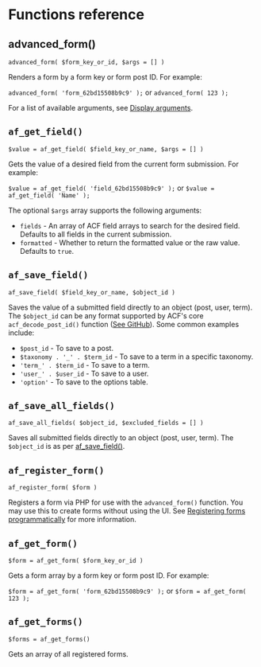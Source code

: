 # Functions reference

## advanced_form()

`advanced_form( $form_key_or_id, $args = [] )`

Renders a form by a form key or form post ID. For example:

`advanced_form( 'form_62bd15508b9c9' );` or `advanced_form( 123 );`

For a list of available arguments, see [Display arguments](Display-arguments.md).

## `af_get_field()`

`$value = af_get_field( $field_key_or_name, $args = [] )`

Gets the value of a desired field from the current form submission. For example:

`$value = af_get_field( 'field_62bd15508b9c9' );` or `$value = af_get_field( 'Name' );`

The optional `$args` array supports the following arguments:

- `fields` - An array of ACF field arrays to search for the desired field. Defaults to all fields in the current
  submission.
- `formatted` - Whether to return the formatted value or the raw value. Defaults to `true`.

## `af_save_field()`

`af_save_field( $field_key_or_name, $object_id )`

Saves the value of a submitted field directly to an object (post, user, term). The `$object_id` can be any format
supported by ACF's core `acf_decode_post_id()`
function ([See GitHub](https://github.com/search?q=repo%3AAdvancedCustomFields%2Facf+function+acf_decode_post_id&type=code)).
Some common examples include:

- `$post_id` - To save to a post.
- `$taxonomy . '_' . $term_id` - To save to a term in a specific taxonomy.
- `'term_' . $term_id` - To save to a term.
- `'user_' . $user_id` - To save to a user.
- `'option'` - To save to the options table.

## `af_save_all_fields()`

`af_save_all_fields( $object_id, $excluded_fields = [] )`

Saves all submitted fields directly to an object (post, user, term). The `$object_id` is as
per [af_save_field()](#af_save_field).

## `af_register_form()`

`af_register_form( $form )`

Registers a form via PHP for use with the `advanced_form()` function. You may use this to create forms without using the
UI. See [Registering forms programmatically](Registering-forms-programmatically.md) for more information.

## `af_get_form()`

`$form = af_get_form( $form_key_or_id )`

Gets a form array by a form key or form post ID. For example:

`$form = af_get_form( 'form_62bd15508b9c9' );` or `$form = af_get_form( 123 );`

## `af_get_forms()`

`$forms = af_get_forms()`

Gets an array of all registered forms.